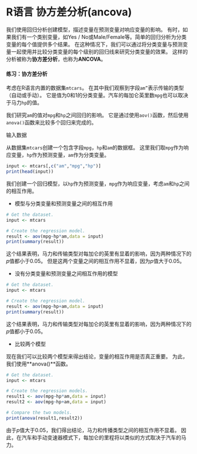 # R语言 协方差分析(ancova)

我们使用回归分析创建模型，描述变量在预测变量对响应变量的影响。 有时，如果我们有一个类别变量，如Yes / No或Male/Female等。简单的回归分析为分类变量的每个值提供多个结果。 在这种情况下，我们可以通过将分类变量与预测变量一起使用并比较分类变量的每个级别的回归线来研究分类变量的效果。 这样的分析被称为**协方差分析**，也称为**ANCOVA**。

#### 练习：协方差分析

考虑在R语言内置的数据集`mtcars`。 在其中我们观察到字段`am”`表示传输的类型（自动或手动）。 它是值为0和1的分类变量。汽车的每加仑英里数`mpg`也可以取决于马力`hp`的值。

我们研究`am`的值对`mpg`和`hp`之间回归的影响。 它是通过使用`aov()`函数，然后使用`anova()`函数来比较多个回归来完成的。

输入数据

从数据集`mtcars`创建一个包含字段`mpg`，`hp`和`am`的数据框。 这里我们取`mpg`作为响应变量，`hp`作为预测变量，`am`作为分类变量。

```R
input <- mtcars[,c("am","mpg","hp")]
print(head(input))
```

我们创建一个回归模型，以`hp`作为预测变量，`mpg`作为响应变量，考虑`am`和`hp`之间的相互作用。

- 模型与分类变量和预测变量之间的相互作用

```R
# Get the dataset.
input <- mtcars

# Create the regression model.
result <- aov(mpg~hp*am,data = input)
print(summary(result))
```

这个结果表明，马力和传输类型对每加仑的英里有显着的影响，因为两种情况下的$p$值都小于$0.05$。 但是这两个变量之间的相互作用不显着，因为$p$值大于$0.05$。

- 没有分类变量和预测变量之间相互作用的模型

```R
# Get the dataset.
input <- mtcars

# Create the regression model.
result <- aov(mpg~hp+am,data = input)
print(summary(result))
```

这个结果表明，马力和传输类型对每加仑的英里有显着的影响，因为两种情况下的$p$值都小于$0.05$。

- 比较两个模型

现在我们可以比较两个模型来得出结论，变量的相互作用是否真正重要。 为此，我们使用**anova()**函数。

```R
# Get the dataset.
input <- mtcars

# Create the regression models.
result1 <- aov(mpg~hp*am,data = input)
result2 <- aov(mpg~hp+am,data = input)

# Compare the two models.
print(anova(result1,result2))
```
由于$p$值大于$0.05$，我们得出结论，马力和传播类型之间的相互作用不显着。 因此，在汽车和手动变速器模式下，每加仑的里程将以类似的方式取决于汽车的马力。